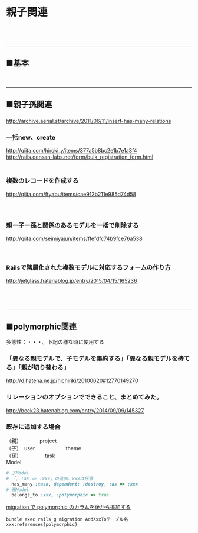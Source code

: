 # 親子関連

　  
　  
- - - 
## ■基本

　  
- - - 
## ■親子孫関連
###
http://archive.aerial.st/archive/2011/06/11/insert-has-many-relations

### 一括new、create
http://qiita.com/hiroki_y/items/377a5b8bc2e1b7e1a3f4  
http://rails.densan-labs.net/form/bulk_registration_form.html  
　  

### 複数のレコードを作成する
http://qiita.com/ftyabu/items/cae912b211e985d74d58  
　  
　  
### 親ー子ー孫と関係のあるモデルを一括で削除する
http://qiita.com/seimiyajun/items/ffefdfc74b9fce76a538

　  
### Railsで階層化された複数モデルに対応するフォームの作り方
http://jetglass.hatenablog.jp/entry/2015/04/15/165236


　  
　  
- - - 
## ■polymorphic関連
多態性：・・・。下記の様な時に使用する
### 「異なる親モデルで、子モデルを集約する」「異なる親モデルを持てる」「親が切り替わる」
http://d.hatena.ne.jp/hichiriki/20100620#12770149270  
### リレーションのオプションでできること、まとめてみた。
http://beck23.hatenablog.com/entry/2014/09/09/145327

### 既存に追加する場合
（親）　　　　project  
（子）　user　　　　　　theme  
（孫）　　　　　task
　  
Model  
```ruby
# 子Model
# 「, :as => :xxx」の追加、xxxは任意
  has_many :task, dependent: :destroy, :as => :xxx
# 孫Model
  belongs_to :xxx, :polymorphic => true
```

[migration で polymorphic のカラムを後から追加する](http://qiita.com/yutackall/items/210aa0cb8859aa45af07)
```
bundle exec rails g migration AddXxxToテーブル名 xxx:references{polymorphic}
```

